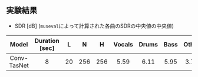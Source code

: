 ## 実験結果
- SDR [dB] (`museval`によって計算された各曲のSDRの中央値の中央値)

| Model | Duration [sec] | L | N | H | Vocals | Drums | Bass | Other | Accompaniment | Average | Note |
| :---: | :---: | :---: | :---: | :---: | :---: | :---: | :---: | :---: | :---: | :---: | :---: |
| Conv-TasNet | 8 | 20 | 256 | 256 | 5.59 | 6.11 | 5.95 | 3.78 | 11.90 | 5.36 | - |